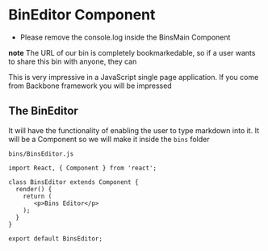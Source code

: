 # BinEditor Component

* Please remove the console.log inside the BinsMain Component

**note** The URL of our bin is completely bookmarkedable, so if a user wants to share this bin with anyone, they can

This is very impressive in a JavaScript single page application. If you come from Backbone framework you will be impressed

## The BinEditor
It will have the functionality of enabling the user to type markdown into it. It will be a Component so we will make it inside the `bins` folder

`bins/BinsEditor.js`

```
import React, { Component } from 'react';

class BinsEditor extends Component {
  render() {
    return (
       <p>Bins Editor</p>
    );
  }
}

export default BinsEditor;
```


